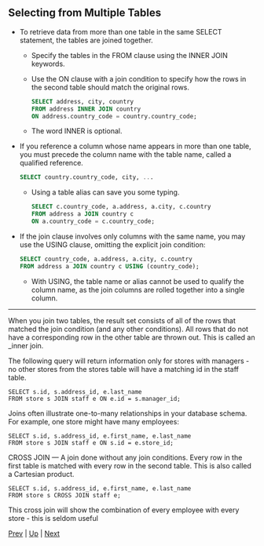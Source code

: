 ## Selecting from Multiple Tables
* To retrieve data from more than one table in the same SELECT statement, the tables are joined together.

  * Specify the tables in the FROM clause using the INNER JOIN keywords.

  * Use the ON clause with a join condition to specify how the rows in the second table should match the original rows.

    ```sql
    SELECT address, city, country
    FROM address INNER JOIN country
    ON address.country_code = country.country_code;
    ```

  * The word INNER is optional.

* If you reference a column whose name appears in more than one table, you must precede the column name with the table name, called a qualified reference.

  ```sql
  SELECT country.country_code, city, ...
  ```

  * Using a table alias can save you some typing.

    ```sql
    SELECT c.country_code, a.address, a.city, c.country
    FROM address a JOIN country c
    ON a.country_code = c.country_code;
    ```

* If the join clause involves only columns with the same name, you may use the USING clause, omitting the explicit join condition:

  ```sql
  SELECT country_code, a.address, a.city, c.country
  FROM address a JOIN country c USING (country_code);
  ```

  * With USING, the table name or alias cannot be used to qualify the column name, as the join columns are rolled together into a single column.

<hr>
When you join two tables, the result set consists of all of the rows that matched the join condition (and any other conditions). All rows that do not have a corresponding row in the other table are thrown out. This is called an _inner join.

The following query will return information only for stores with managers - no other stores from the stores table will have a matching id in the staff table.

```
SELECT s.id, s.address_id, e.last_name
FROM store s JOIN staff e ON e.id = s.manager_id;
```

Joins often illustrate one-to-many relationships in your database schema. For example, one store might have many employees:

```
SELECT s.id, s.address_id, e.first_name, e.last_name
FROM store s JOIN staff e ON s.id = e.store_id;
```

CROSS JOIN — A join done without any join conditions. Every row in the first table is matched with
every row in the second table. This is also called a Cartesian product.

```
SELECT s.id, s.address_id, e.first_name, e.last_name
FROM store s CROSS JOIN staff e;
```

This cross join will show the combination of every employee with every store - this is seldom useful

[Prev](README.md) | [Up](../README.md) | [Next](JoinConditions.md)
